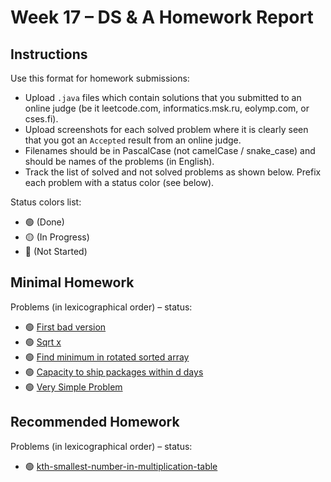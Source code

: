 # Week 17 – DS & A Homework Report

## Instructions

Use this format for homework submissions:

- Upload `.java` files which contain solutions that you submitted to an online judge (be it leetcode.com, informatics.msk.ru, eolymp.com, or cses.fi).
- Upload screenshots for each solved problem where it is clearly seen that you got an `Accepted` result from an online judge.
- Filenames should be in PascalCase (not camelCase / snake_case) and should be names of the problems (in English).
- Track the list of solved and not solved problems as shown below. Prefix each problem with a status color (see below).

Status colors list:

- 🟢 (Done)
- 🟡 (In Progress)
- 🔴 (Not Started)

## Minimal Homework

Problems (in lexicographical order) – status:

- 🟢 [First bad version](https://leetcode.com/problems/first-bad-version/)
- 🟢 [Sqrt x](https://leetcode.com/problems/sqrtx/)
- 🟢 [Find minimum in rotated sorted array](https://leetcode.com/problems/find-minimum-in-rotated-sorted-array/)
- 🟢 [Capacity to ship packages within d days](https://leetcode.com/problems/capacity-to-ship-packages-within-d-days/)
- 🟢 [Very Simple Problem](https://informatics.msk.ru/mod/statements/view.php?id=1966&chapterid=490#1)

## Recommended Homework

Problems (in lexicographical order) – status:

- 🟢 [kth-smallest-number-in-multiplication-table](https://leetcode.com/problems/kth-smallest-number-in-multiplication-table/)
